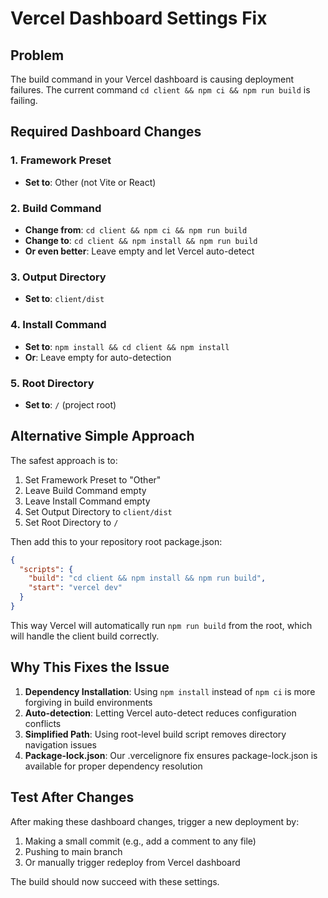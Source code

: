 # Vercel Dashboard Settings Fix

## Problem
The build command in your Vercel dashboard is causing deployment failures. The current command `cd client && npm ci && npm run build` is failing.

## Required Dashboard Changes

### 1. Framework Preset
- **Set to**: Other (not Vite or React)

### 2. Build Command
- **Change from**: `cd client && npm ci && npm run build`
- **Change to**: `cd client && npm install && npm run build`
- **Or even better**: Leave empty and let Vercel auto-detect

### 3. Output Directory
- **Set to**: `client/dist`

### 4. Install Command
- **Set to**: `npm install && cd client && npm install`
- **Or**: Leave empty for auto-detection

### 5. Root Directory
- **Set to**: `/` (project root)

## Alternative Simple Approach

The safest approach is to:
1. Set Framework Preset to "Other"
2. Leave Build Command empty
3. Leave Install Command empty
4. Set Output Directory to `client/dist`
5. Set Root Directory to `/`

Then add this to your repository root package.json:

```json
{
  "scripts": {
    "build": "cd client && npm install && npm run build",
    "start": "vercel dev"
  }
}
```

This way Vercel will automatically run `npm run build` from the root, which will handle the client build correctly.

## Why This Fixes the Issue

1. **Dependency Installation**: Using `npm install` instead of `npm ci` is more forgiving in build environments
2. **Auto-detection**: Letting Vercel auto-detect reduces configuration conflicts
3. **Simplified Path**: Using root-level build script removes directory navigation issues
4. **Package-lock.json**: Our .vercelignore fix ensures package-lock.json is available for proper dependency resolution

## Test After Changes

After making these dashboard changes, trigger a new deployment by:
1. Making a small commit (e.g., add a comment to any file)
2. Pushing to main branch
3. Or manually trigger redeploy from Vercel dashboard

The build should now succeed with these settings.
